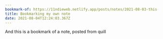 ```yaml
---
bookmark-of: https://11ndieweb.netlify.app/posts/notes/2021-08-03-this-note-was-posted-using-mic/
title: Bookmarking my own note
date: 2021-08-04T12:24:03.367Z
---
```

And this is a bookmark of a note, posted from quill